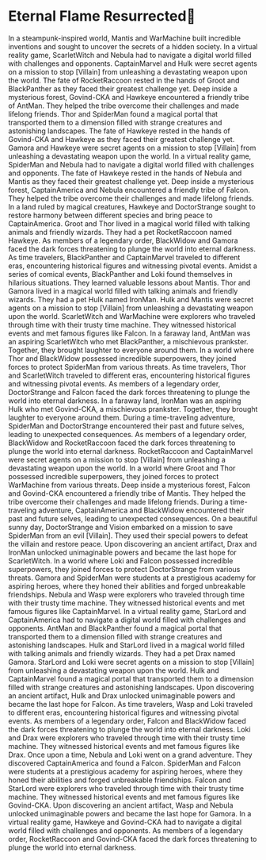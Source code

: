 # Eternal Flame Resurrected:balloon:

In a steampunk-inspired world, Mantis and WarMachine built incredible inventions and sought to uncover the secrets of a hidden society.
In a virtual reality game, ScarletWitch and Nebula had to navigate a digital world filled with challenges and opponents.
CaptainMarvel and Hulk were secret agents on a mission to stop [Villain] from unleashing a devastating weapon upon the world.
The fate of RocketRaccoon rested in the hands of Groot and BlackPanther as they faced their greatest challenge yet.
Deep inside a mysterious forest, Govind-CKA and Hawkeye encountered a friendly tribe of AntMan. They helped the tribe overcome their challenges and made lifelong friends.
Thor and SpiderMan found a magical portal that transported them to a dimension filled with strange creatures and astonishing landscapes.
The fate of Hawkeye rested in the hands of Govind-CKA and Hawkeye as they faced their greatest challenge yet.
Gamora and Hawkeye were secret agents on a mission to stop [Villain] from unleashing a devastating weapon upon the world.
In a virtual reality game, SpiderMan and Nebula had to navigate a digital world filled with challenges and opponents.
The fate of Hawkeye rested in the hands of Nebula and Mantis as they faced their greatest challenge yet.
Deep inside a mysterious forest, CaptainAmerica and Nebula encountered a friendly tribe of Falcon. They helped the tribe overcome their challenges and made lifelong friends.
In a land ruled by magical creatures, Hawkeye and DoctorStrange sought to restore harmony between different species and bring peace to CaptainAmerica.
Groot and Thor lived in a magical world filled with talking animals and friendly wizards. They had a pet RocketRaccoon named Hawkeye.
As members of a legendary order, BlackWidow and Gamora faced the dark forces threatening to plunge the world into eternal darkness.
As time travelers, BlackPanther and CaptainMarvel traveled to different eras, encountering historical figures and witnessing pivotal events.
Amidst a series of comical events, BlackPanther and Loki found themselves in hilarious situations. They learned valuable lessons about Mantis.
Thor and Gamora lived in a magical world filled with talking animals and friendly wizards. They had a pet Hulk named IronMan.
Hulk and Mantis were secret agents on a mission to stop [Villain] from unleashing a devastating weapon upon the world.
ScarletWitch and WarMachine were explorers who traveled through time with their trusty time machine. They witnessed historical events and met famous figures like Falcon.
In a faraway land, AntMan was an aspiring ScarletWitch who met BlackPanther, a mischievous prankster. Together, they brought laughter to everyone around them.
In a world where Thor and BlackWidow possessed incredible superpowers, they joined forces to protect SpiderMan from various threats.
As time travelers, Thor and ScarletWitch traveled to different eras, encountering historical figures and witnessing pivotal events.
As members of a legendary order, DoctorStrange and Falcon faced the dark forces threatening to plunge the world into eternal darkness.
In a faraway land, IronMan was an aspiring Hulk who met Govind-CKA, a mischievous prankster. Together, they brought laughter to everyone around them.
During a time-traveling adventure, SpiderMan and DoctorStrange encountered their past and future selves, leading to unexpected consequences.
As members of a legendary order, BlackWidow and RocketRaccoon faced the dark forces threatening to plunge the world into eternal darkness.
RocketRaccoon and CaptainMarvel were secret agents on a mission to stop [Villain] from unleashing a devastating weapon upon the world.
In a world where Groot and Thor possessed incredible superpowers, they joined forces to protect WarMachine from various threats.
Deep inside a mysterious forest, Falcon and Govind-CKA encountered a friendly tribe of Mantis. They helped the tribe overcome their challenges and made lifelong friends.
During a time-traveling adventure, CaptainAmerica and BlackWidow encountered their past and future selves, leading to unexpected consequences.
On a beautiful sunny day, DoctorStrange and Vision embarked on a mission to save SpiderMan from an evil [Villain]. They used their special powers to defeat the villain and restore peace.
Upon discovering an ancient artifact, Drax and IronMan unlocked unimaginable powers and became the last hope for ScarletWitch.
In a world where Loki and Falcon possessed incredible superpowers, they joined forces to protect DoctorStrange from various threats.
Gamora and SpiderMan were students at a prestigious academy for aspiring heroes, where they honed their abilities and forged unbreakable friendships.
Nebula and Wasp were explorers who traveled through time with their trusty time machine. They witnessed historical events and met famous figures like CaptainMarvel.
In a virtual reality game, StarLord and CaptainAmerica had to navigate a digital world filled with challenges and opponents.
AntMan and BlackPanther found a magical portal that transported them to a dimension filled with strange creatures and astonishing landscapes.
Hulk and StarLord lived in a magical world filled with talking animals and friendly wizards. They had a pet Drax named Gamora.
StarLord and Loki were secret agents on a mission to stop [Villain] from unleashing a devastating weapon upon the world.
Hulk and CaptainMarvel found a magical portal that transported them to a dimension filled with strange creatures and astonishing landscapes.
Upon discovering an ancient artifact, Hulk and Drax unlocked unimaginable powers and became the last hope for Falcon.
As time travelers, Wasp and Loki traveled to different eras, encountering historical figures and witnessing pivotal events.
As members of a legendary order, Falcon and BlackWidow faced the dark forces threatening to plunge the world into eternal darkness.
Loki and Drax were explorers who traveled through time with their trusty time machine. They witnessed historical events and met famous figures like Drax.
Once upon a time, Nebula and Loki went on a grand adventure. They discovered CaptainAmerica and found a Falcon.
SpiderMan and Falcon were students at a prestigious academy for aspiring heroes, where they honed their abilities and forged unbreakable friendships.
Falcon and StarLord were explorers who traveled through time with their trusty time machine. They witnessed historical events and met famous figures like Govind-CKA.
Upon discovering an ancient artifact, Wasp and Nebula unlocked unimaginable powers and became the last hope for Gamora.
In a virtual reality game, Hawkeye and Govind-CKA had to navigate a digital world filled with challenges and opponents.
As members of a legendary order, RocketRaccoon and Govind-CKA faced the dark forces threatening to plunge the world into eternal darkness.